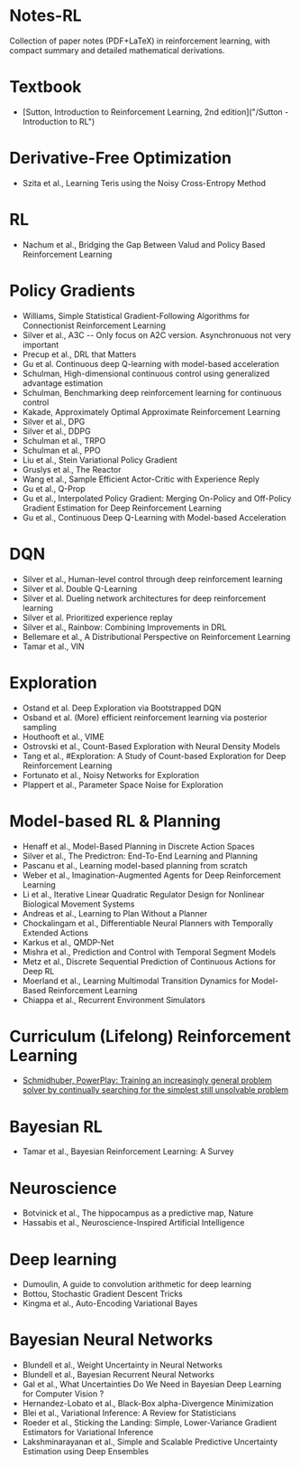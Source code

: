 # Notes-RL
Collection of paper notes (PDF+LaTeX) in reinforcement learning, with compact summary and detailed mathematical derivations.

# Textbook
- [Sutton, Introduction to Reinforcement Learning, 2nd edition]("/Sutton - Introduction to RL")

# Derivative-Free Optimization
- Szita et al., Learning Teris using the Noisy Cross-Entropy Method

# RL
- Nachum et al., Bridging the Gap Between Valud and Policy Based Reinforcement Learning

# Policy Gradients
- Williams, Simple Statistical Gradient-Following Algorithms for Connectionist Reinforcement Learning
- Silver et al., A3C 
  -- Only focus on A2C version. Asynchronuous not very important
- Precup et al., DRL that Matters
- Gu et al. Continuous deep Q-learning with model-based acceleration
- Schulman, High-dimensional continuous control using generalized advantage estimation
- Schulman, Benchmarking deep reinforcement learning for continuous control
- Kakade, Approximately Optimal Approximate Reinforcement Learning
- Silver et al., DPG
- Silver et al., DDPG
- Schulman et al., TRPO
- Schulman et al., PPO
- Liu et al., Stein Variational Policy Gradient
- Gruslys et al., The Reactor
- Wang et al., Sample Efficient Actor-Critic with Experience Reply
- Gu et al., Q-Prop
- Gu et al., Interpolated Policy Gradient: Merging On-Policy and Off-Policy Gradient Estimation for Deep Reinforcement Learning
- Gu et al., Continuous Deep Q-Learning with Model-based Acceleration

# DQN
- Silver et al., Human-level control through deep reinforcement learning
- Silver et al. Double Q-Learning
- Silver et al. Dueling network architectures for deep reinforcement learning
- Silver et al. Prioritized experience replay
- Silver et al., Rainbow: Combining Improvements in DRL
- Bellemare et al., A Distributional Perspective on Reinforcement Learning
- Tamar et al., VIN


# Exploration
- Ostand et al. Deep Exploration via Bootstrapped DQN
- Osband et al. (More) efficient reinforcement learning via posterior sampling
- Houthooft et al., VIME
- Ostrovski et al., Count-Based Exploration with Neural Density Models
- Tang et al., #Exploration: A Study of Count-based Exploration for Deep Reinforcement Learning
- Fortunato et al., Noisy Networks for Exploration
- Plappert et al., Parameter Space Noise for Exploration

# Model-based RL & Planning
- Henaff et al., Model-Based Planning in Discrete Action Spaces
- Silver et al., The Predictron: End-To-End Learning and Planning
- Pascanu et al., Learning model-based planning from scratch
- Weber et al., Imagination-Augmented Agents for Deep Reinforcement Learning
- Li et al., Iterative Linear Quadratic Regulator Design for Nonlinear Biological Movement Systems
- Andreas et al., Learning to Plan Without a Planner
- Chockalingam et al., Differentiable Neural Planners with Temporally Extended Actions
- Karkus et al., QMDP-Net
- Mishra et al., Prediction and Control with Temporal Segment Models
- Metz et al., Discrete Sequential Prediction of Continuous Actions for Deep RL
- Moerland et al., Learning Multimodal Transition Dynamics for Model-Based Reinforcement Learning
- Chiappa et al., Recurrent Environment Simulators

# Curriculum (Lifelong) Reinforcement Learning
- [Schmidhuber, PowerPlay: Training an increasingly general problem solver by continually searching for the simplest still unsolvable problem](/PowerPlay)

# Bayesian RL
- Tamar et al., Bayesian Reinforcement Learning: A Survey

# Neuroscience
- Botvinick et al., The hippocampus as a predictive map, Nature
- Hassabis et al., Neuroscience-Inspired Artificial Intelligence

# Deep learning
- Dumoulin, A guide to convolution arithmetic for deep learning
- Bottou, Stochastic Gradient Descent Tricks
- Kingma et al., Auto-Encoding Variational Bayes

# Bayesian Neural Networks
- Blundell et al., Weight Uncertainty in Neural Networks
- Blundell et al., Bayesian Recurrent Neural Networks
- Gal et al., What Uncertainties Do We Need in Bayesian Deep Learning for Computer Vision ?
- Hernandez-Lobato et al., Black-Box alpha-Divergence Minimization
- Blei et al., Variational Inference: A Review for Statisticians
- Roeder et al., Sticking the Landing: Simple, Lower-Variance Gradient Estimators for Variational Inference
- Lakshminarayanan et al., Simple and Scalable Predictive Uncertainty Estimation using Deep Ensembles
